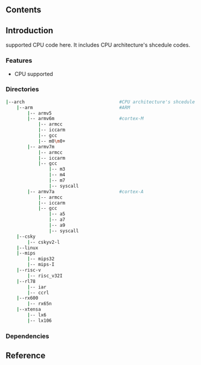 ## Contents

## Introduction
supported CPU code here. It includes CPU architecture's shcedule codes.

### Features
- CPU supported

### Directories

```sh
|--arch                                   #CPU architecture's shcedule codes
    |--arm                                #ARM
        |-- armv5
        |-- armv6m                        #cortex-M
            |-- armcc
            |-- iccarm
            |-- gcc
            |-- m0\m0+
        |-- armv7m
            |-- armcc
            |-- iccarm
            |-- gcc
                |-- m3
                |-- m4
                |-- m7
                |-- syscall
        |-- armv7a                        #cortex-A
            |-- armcc
            |-- iccarm
            |-- gcc
                |-- a5
                |-- a7
                |-- a9
                |-- syscall
    |--csky
        |-- cskyv2-l
    |--linux
    |--mips
        |-- mips32
        |-- mips-I
    |--risc-v
        |-- risc_v32I
    |--rl78
        |-- iar
        |-- ccrl
    |--rx600
        |-- rx65n
    |--xtensa
        |-- lx6
        |-- lx106
```
### Dependencies

## Reference